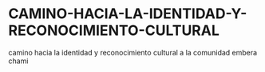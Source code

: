 # CAMINO-HACIA-LA-IDENTIDAD-Y-RECONOCIMIENTO-CULTURAL
camino  hacia la identidad  y   reconocimiento  cultural  a  la  comunidad    embera  chami
